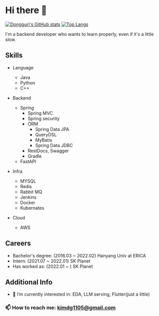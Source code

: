 # Hi there 👋

[![Dongguri's GitHub stats](https://github-readme-stats.vercel.app/api?username=kimdg1105&show_icons=true&theme=solarized-dark)](https://github.com/anuraghazra/github-readme-stats) [![Top Langs](https://github-readme-stats.vercel.app/api/top-langs/?username=kimdg1105&langs_count=3)](https://github.com/anuraghazra/github-readme-stats)

I'm a backend developer who wants to learn properly, even if it's a little slow.

## Skills
- Language
  - Java 
  - Python
  - C++


- Backend
  - Spring
    - Spring MVC
    - Spring security
    - ORM
      - Spring Data JPA
      - QueryDSL
      - MyBatis
      - Spring Data JDBC
    - RestDocs, Swagger
    - Gradle
  - FastAPI
 

 - Infra
   - MYSQL
   - Redis
   - Rabbit MQ
   - Jenkins
   - Docker
   - Kubernates
  
 
- Cloud
  - AWS
  


## Careers
- Bachelor's degree: (2016.03 ~ 2022.02) Hanyang Univ at ERICA
- Intern: (2021.07 ~ 2022.01) SK Planet
- Has worked as: (2022.01 ~ ) SK Planet



## Additional Info
- 🌱 I’m currently interested in: EDA, LLM serving, Flutter(just a little)


### 📫 How to reach me: kimdg1105@gmail.com
